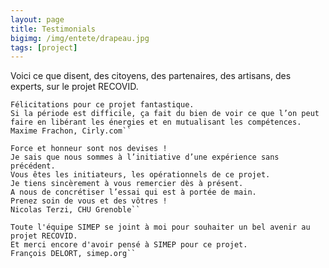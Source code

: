 ```yaml
---
layout: page
title: Testimonials
bigimg: /img/entete/drapeau.jpg
tags: [project]
---
```


Voici ce que disent, des citoyens, des partenaires, des artisans, des experts, sur le projet RECOVID.

~~~
Félicitations pour ce projet fantastique.
Si la période est difficile, ça fait du bien de voir ce que l’on peut faire en libérant les énergies et en mutualisant les compétences.
Maxime Frachon, Cirly.com``
~~~

~~~
Force et honneur sont nos devises !
Je sais que nous sommes à l’initiative d’une expérience sans précédent.
Vous êtes les initiateurs, les opérationnels de ce projet.
Je tiens sincèrement à vous remercier dès à présent.
A nous de concrétiser l’essai qui est à portée de main.
Prenez soin de vous et des vôtres !
Nicolas Terzi, CHU Grenoble``
~~~

~~~
Toute l'équipe SIMEP se joint à moi pour souhaiter un bel avenir au projet RECOVID.
Et merci encore d'avoir pensé à SIMEP pour ce projet.
François DELORT, simep.org``
~~~

<!-- -->
